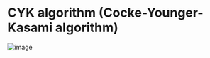 # CYK algorithm (Cocke-Younger-Kasami algorithm)

![image](https://user-images.githubusercontent.com/74590556/156591465-077b1087-fb5b-4f05-9280-498a6b90958c.png)
